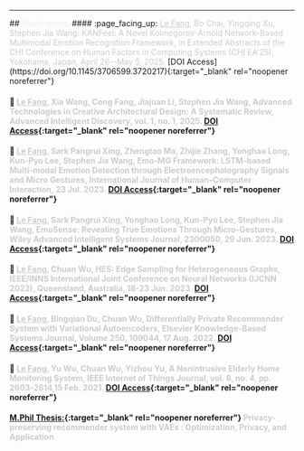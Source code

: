 <hr>
## <a id="pub"></a> <span style="color: #ededeb;">Publications: </span>
<!-- ### <span style="color: #cccccc;"> My [Google Scholar](https://scholar.google.com/citations?user=AX-EmRgAAAAJ&hl=en){:target="_blank" rel="noopener noreferrer"} and My [ORCiD](https://orcid.org/0000-0003-1860-4008){:target="_blank" rel="noopener noreferrer"}</span> -->
#### :page_facing_up:	 <span style="color: #cccccc;"> <u>Le Fang</u>, Bo Chai, Yingqing Xu, Stephen Jia Wang. KANFeel: A Novel Kolmogorov-Arnold Network-Based Multimodal Emotion Recognition Framework, in Extended Abstracts of the CHI Conference on Human Factors in Computing Systems (CHI EA'25), Yokohama, Japan, April 26--May 5, 2025.</span> [DOI Access](https://doi.org/10.1145/3706599.3720217){:target="_blank" rel="noopener noreferrer"} 

#### :page_facing_up:	 <span style="color: #cccccc;"> <u>Le Fang</u>, Xia Wang, Cong Fang, Jiajuan Li, Stephen Jia Wang,  Advanced Technologies in Creative Architectural Design: A Systematic Review, Advanced Intelligent Discovery, vol. 1, no. 1, 2025.</span> [DOI Access](https://doi.org/10.1002/aidi.202400035){:target="_blank" rel="noopener noreferrer"} 

#### :page_facing_up:	 <span style="color: #cccccc;"> <u>Le Fang</u>, Sark Pangrui Xing, Zhengtao Ma, Zhijie Zhang, Yonghao Long, Kun-Pyo Lee, Stephen Jia Wang, Emo-MG Framework: LSTM-based Multi-modal Emotion Detection through Electroencephalography Signals and Micro Gestures, International Journal of Human–Computer Interaction, 23 Jul. 2023.</span> [DOI Access](https://doi.org/10.1080/10447318.2023.2228983){:target="_blank" rel="noopener noreferrer"} 

#### :page_facing_up:	 <span style="color: #cccccc;"> <u>Le Fang</u>, Sark Pangrui Xing, Yonghao Long, Kun-Pyo Lee, Stephen Jia Wang, EmoSense: Revealing True Emotions Through Micro-Gestures, Wiley Advanced Intelligent Systems Journal, 2300050, 29 Jun. 2023.</span>  [DOI Access](https://doi.org/10.1002/aisy.202300050){:target="_blank" rel="noopener noreferrer"}

#### :page_facing_up:	<span style="color: #cccccc;"> <u>Le Fang</u>, Chuan Wu, HES: Edge Sampling for Heterogeneous Graphs, IEEE/INNS International Joint Conference on Neural Networks (IJCNN 2023), Queensland, Australia, 18-23 Jun. 2023.</span> [DOI Access](https://doi.org/10.1109/IJCNN54540.2023.10192005){:target="_blank" rel="noopener noreferrer"} 

#### :page_facing_up:	 <span style="color: #cccccc;"> <u>Le Fang</u>, Bingqian Du, Chuan Wu, Differentially Private Recommender System with Variational Autoencoders, Elsevier Knowledge-Based Systems Journal, Volume 250, 109044, 17 Aug. 2022. </span> [DOI Access](https://doi.org/10.1016/j.knosys.2022.109044){:target="_blank" rel="noopener noreferrer"}

#### :page_facing_up:	 <span style="color: #cccccc;"> <u>Le Fang</u>, Yu Wu, Chuan Wu, Yizhou Yu, A Nonintrusive Elderly Home Monitoring System, IEEE Internet of Things Journal, vol. 8, no. 4, pp. 2603-2614,15 Feb. 2021.</span>  [DOI Access](https://doi.org/10.1109/JIOT.2020.3019270){:target="_blank" rel="noopener noreferrer"} 

#### [M.Phil Thesis:](https://hub.hku.hk/handle/10722/310289){:target="_blank" rel="noopener noreferrer"} <span style="color: #cccccc;">Privacy-preserving recommender system with VAEs : Optimization, Privacy, and Application</span> 
